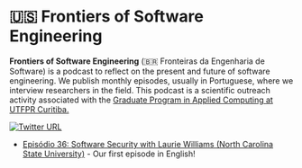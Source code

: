#  🇺🇸 Frontiers of Software Engineering 

**Frontiers of Software Engineering** (🇧🇷 Fronteiras da Engenharia de Software) is a podcast to reflect on the present and future of software engineering. We publish monthly episodes, usually in Portuguese, where we interview researchers in the field. This podcast is a scientific outreach activity associated with the [Graduate Program in Applied Computing at UTFPR Curitiba.](https://bit.ly/42X2LFQ)


<!-- Are you interested in receiving emails about Fronteiras da Engenharia de Software? You will be notified of the release of each episode and other activities we are involved in. If yes, please fill out your information in [this form]().
-->


[![Twitter URL](https://img.shields.io/twitter/url/https/twitter.com/fronteirases.svg?style=social&label=Follow%20%40fronteirases)](https://twitter.com/fronteirases)

- [Episódio 36: Software Security with Laurie Williams (North Carolina State University)](https://youtu.be/WyTOtlY3NFY) - Our first episode in English!
